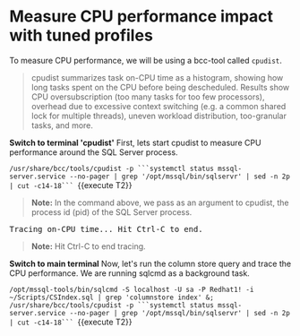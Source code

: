 # Measure CPU performance impact with tuned profiles

To measure CPU performance, we will be using a bcc-tool called `cpudist`. 

> cpudist summarizes task on-CPU time as a histogram, showing how long tasks spent on the CPU before being descheduled. Results show CPU oversubscription (too many tasks for too few processors), overhead due to excessive context switching (e.g. a common shared lock for multiple threads), uneven workload distribution, too-granular tasks, and more.

**Switch to terminal 'cpudist'**
First, lets start cpudist to measure CPU performance around the SQL Server process. 

`/usr/share/bcc/tools/cpudist -p ```systemctl status mssql-server.service --no-pager | grep '/opt/mssql/bin/sqlservr' | sed -n 2p | cut -c14-18``` `{{execute T2}}

>**Note:** In the command above, we pass as an argument to cpudist, the process id (pid) of the SQL Server process.

<pre class="file">
Tracing on-CPU time... Hit Ctrl-C to end.
</pre>

>**Note:** Hit Ctrl-C to end tracing.

**Switch to main terminal**
Now, let's run the column store query and trace the CPU performance. We are running sqlcmd as a background task.

`/opt/mssql-tools/bin/sqlcmd -S localhost -U sa -P Redhat1! -i ~/Scripts/CSIndex.sql | grep 'columnstore index' &; /usr/share/bcc/tools/cpudist -p ```systemctl status mssql-server.service --no-pager | grep '/opt/mssql/bin/sqlservr' | sed -n 2p | cut -c14-18``` `{{execute T2}}
